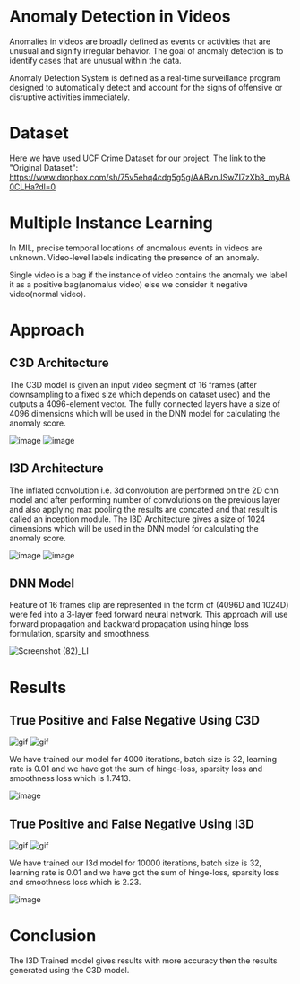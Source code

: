 # Anomaly Detection in Videos
Anomalies in videos are broadly defined as events or activities that are unusual and signify irregular behavior. The goal of anomaly detection is to identify cases that are unusual within the data.

Anomaly Detection System is defined as a real-time surveillance program designed to automatically detect and account for the signs of offensive or disruptive activities immediately.

# Dataset
Here we have used UCF Crime Dataset for our project.
The link to the "Original Dataset": https://www.dropbox.com/sh/75v5ehq4cdg5g5g/AABvnJSwZI7zXb8_myBA0CLHa?dl=0

# Multiple Instance Learning
In MIL, precise temporal locations of anomalous events in videos are unknown. Video-level labels indicating the presence of an anomaly.

Single video is a bag if the instance of video contains the anomaly we label it as a positive bag(anomalus video) else we consider it negative video(normal video).

# Approach
## C3D Architecture
The C3D model is given an input video segment of 16 frames (after downsampling to a fixed size which depends on dataset used) and the outputs a 4096-element vector. The fully connected layers have a size of 4096 dimensions which will be used in the DNN model for calculating the anomaly score.

![image](https://user-images.githubusercontent.com/76435009/224113059-c97fc859-26ff-4e0a-9b30-aae471825b66.png)
![image](https://user-images.githubusercontent.com/76435009/224113382-0f20338f-3966-445a-9caa-23a5a7819f32.png)

## I3D Architecture
The inflated convolution i.e. 3d convolution are performed on the 2D cnn model and after performing number of convolutions on the previous layer and also applying max pooling the results are concated and that result is called an inception module. The I3D Architecture gives a size of 1024 dimensions which will be used in the DNN model for calculating the anomaly score.

![image](https://user-images.githubusercontent.com/76435009/224113773-bdeae3f9-c549-43ff-bea3-4acbb39ac1b0.png)
![image](https://user-images.githubusercontent.com/76435009/224113819-1ad880e2-dea1-4a02-9df9-9e08e1ef5dec.png)

## DNN Model
Feature of 16 frames clip are represented in the form of (4096D and 1024D) were fed into a 3-layer feed forward neural network. This approach will use forward propagation and backward propagation using hinge loss formulation, sparsity and smoothness.

![Screenshot (82)_LI](https://user-images.githubusercontent.com/76435009/224118338-44ef1716-8086-43f4-9765-f2b481837c1e.jpg)

# Results
## True Positive and False Negative Using C3D

![gif](https://user-images.githubusercontent.com/65583643/165344458-0afe1612-d236-4959-b607-e0b7b25018bb.gif)
![gif](https://user-images.githubusercontent.com/65583643/165344552-ef6d0943-c97e-4473-a9ac-36ade9ef0b73.gif)

We have trained our model for 4000 iterations, batch size is 32, learning rate is 0.01 and we have got the sum of hinge-loss, sparsity loss and smoothness loss which is 1.7413.

![image](https://user-images.githubusercontent.com/76435009/224119823-39da42d6-f809-4d45-a182-0bc32bba8158.png)

## True Positive and False Negative Using I3D

![gif](https://user-images.githubusercontent.com/65583643/165344458-0afe1612-d236-4959-b607-e0b7b25018bb.gif)
![gif](https://user-images.githubusercontent.com/65583643/165345590-d53a0fe6-1174-44fb-875a-0cad3b0b4b54.gif)

We have trained our I3d model for 10000 iterations, batch size is 32, learning rate is 0.01 and we have got the sum of hinge-loss, sparsity loss and smoothness loss which is 2.23.

![image](https://user-images.githubusercontent.com/76435009/224120801-61833ed7-381a-43a0-b1a3-566fdb0f4722.png)

# Conclusion
The I3D Trained model gives results with more accuracy then the results generated using the C3D model.
